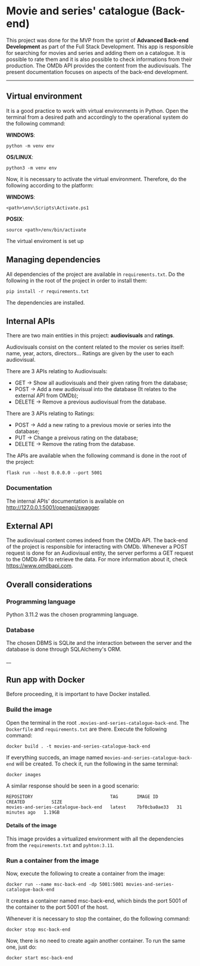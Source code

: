 # Movie and series' catalogue (Back-end)

This project was done for the MVP from the sprint of **Advanced Back-end Development** as part of the Full Stack Development. This app is responsible for searching for movies and series and adding them on a catalogue. It is possible to rate them and it is also possible to check informations from their production. The OMDb API provides the content from the audiovisuals. The present documentation focuses on aspects of the back-end development.


---
## Virtual environment
It is a good practice to work with virtual environments in Python. Open the terminal from a desired path and accordingly to the operational system do the following command:

**WINDOWS**:
```
python -m venv env
```

**OS/LINUX**:
```
python3 -m venv env
```
Now, it is necessary to activate the virtual environment. Therefore, do the following according to the platform:

**WINDOWS**:
```
<path>\env\Scripts\Activate.ps1
```

**POSIX**:
```
source <path>/env/bin/activate
```

The virtual enviroment is set up

## Managing dependencies
All dependencies of the project are available in `requirements.txt`. Do the following in the root of the project in order to install them:

```
pip install -r requirements.txt
```

The dependencies are installed.

## Internal APIs

There are two main entities in this project: **audiovisuals** and **ratings**.

Audiovisuals consist on the content related to the movier os series itself: name, year, actors, directors... Ratings are given by the user to each audiovisual.

There are 3 APIs relating to Audiovisuals:
+ GET -> Show all audiovisuals and their given rating from the database;
+ POST -> Add a new audiovisual into the database (It relates to the external API from OMDb);
+ DELETE -> Remove a previous audiovisual from the database.

There are 3 APIs relating to Ratings:
+ POST -> Add a new rating to a previous movie or series into the database;
+ PUT -> Change a preivous rating on the database;
+ DELETE -> Remove the rating from the database.

The APIs are available when the following command is done in the root of the project:

```
flask run --host 0.0.0.0 --port 5001
```

### Documentation

The internal APIs' documentation is available on http://127.0.0.1:5001/openapi/swagger.

## External API

The audiovisual content comes indeed from the OMDb API. The back-end of the project is responsible for interacting with OMDb. Whenever a POST request is done for an Audiovisual entity, the server performs a GET request to the OMDb API to retrieve the data. For more information about it, check https://www.omdbapi.com.

## Overall considerations

### Programming language

Python 3.11.2 was the chosen programming language.

### Database

The chosen DBMS is SQLite and the interaction between the server and the database is done through SQLAlchemy's ORM.

__
## Run app with Docker

Before proceeding, it is important to have Docker installed.

### Build the image
Open the terminal in the root `.movies-and-series-catalogue-back-end`. The `Dockerfile` and `requirements.txt` are there.
Execute the following command:

```
docker build . -t movies-and-series-catalogue-back-end
```

If everything succeds, an image named `movies-and-series-catalogue-back-end` will be created. To check it, run the following in the same terminal:

```
docker images
````

A similar response should be seen in a good scenario:
```
REPOSITORY                             TAG       IMAGE ID       CREATED          SIZE
movies-and-series-catalogue-back-end   latest    7bf0cba0ae33   31 minutes ago   1.19GB
```

#### Details of the image
This image provides a virtualized environment with all the dependencies from the `requirements.txt` and `pyhton:3.11`.


### Run a container from the image
Now, execute the following to create a container from the image:

```
docker run --name msc-back-end -dp 5001:5001 movies-and-series-catalogue-back-end
```

It creates a container named msc-back-end, which binds the port 5001 of the container to the port 5001 of the host.

Whenever it is necessary to stop the container, do the following command:

```
docker stop msc-back-end
```

Now, there is no need to create again another container. To run the same one, just do:

```
docker start msc-back-end
```



